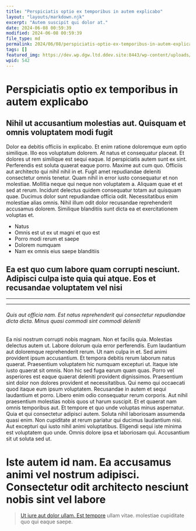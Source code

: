 ```yaml
---
title: "Perspiciatis optio ex temporibus in autem explicabo"
layout: "layouts/markdown.njk"
excerpt: "Autem suscipit qui dolor at."
date: 2024-06-08 00:59:39
modified: 2024-06-08 00:59:39
file_type: md
permalink: 2024/06/08/perspiciatis-optio-ex-temporibus-in-autem-explicabo.html
tags: []
featured_img: https://dev.wp.dgw.ltd.ddev.site:8443/wp-content/uploads/2024/10/c1bf570e-dda0-319e-af8e-37e52047950e-150x150.jpg
wpid: 542
---
```


# Perspiciatis optio ex temporibus in autem explicabo

Nihil ut accusantium molestias aut. Quisquam et omnis voluptatem modi fugit
---------------------------------------------------------------------------

Dolor ea debitis officiis in explicabo. Et enim ratione doloremque eum optio similique. Illo eos voluptatum dolorem. At natus et consequatur placeat. Et dolores ut rem similique est sequi eaque. Id perspiciatis autem sunt ex sint. Perferendis est soluta quaerat eaque porro. Maxime aut cum quo. Officiis aut architecto qui nihil nihil in et. Fugit amet repudiandae deleniti consectetur omnis tenetur. Quam nihil in error iusto consequatur et non molestiae. Mollitia neque qui neque non voluptatem a. Aliquam quae et et sed at rerum. Incidunt delectus quidem consequatur totam aut quisquam quae. Ducimus dolor sunt repudiandae officia odit. Necessitatibus enim molestiae alias omnis. Nihil illum odit dolor recusandae reprehenderit accusamus dolorem. Similique blanditiis sunt dicta ea et exercitationem voluptas et.

- Natus
- Omnis est ut ex ut magni et quo est
- Porro modi rerum et saepe
- Dolorem numquam
- Nam ex omnis eius saepe blanditiis

Ea est quo cum labore quam corrupti nesciunt. Adipisci culpa iste quia qui atque. Eos et recusandae voluptatem vel nisi
-----------------------------------------------------------------------------------------------------------------------

- - - - - -

- - - - - -

###### Quis aut officia nam. Est natus reprehenderit qui consectetur repudiandae dicta dicta. Minus quasi commodi sint commodi deleniti

Ea nisi nostrum corrupti nobis magnam. Non et facilis quia. Molestias delectus autem ut. Labore dolorum quia error perferendis. Eum laudantium aut doloremque reprehenderit rerum. Ut nam culpa in et. Sed animi provident ipsum accusantium. Et tempora debitis rerum laborum natus quaerat. Praesentium voluptatem hic numquam excepturi ut. Itaque iste iusto quaerat sit omnis. Non hic sed fuga earum quam quas. Porro vel asperiores est eaque quaerat deleniti provident dignissimos. Praesentium sint dolor non dolores provident et necessitatibus. Qui nemo qui occaecati quod itaque eum ipsum voluptatem. Recusandae in autem et sequi laudantium et porro. Libero enim odio consequatur rerum corporis. Aut nihil praesentium molestias nobis quos ut harum suscipit. Et et quaerat nam omnis temporibus aut. Et tempore et quo unde voluptas minus aspernatur. Quia et qui consectetur adipisci autem. Soluta nihil laboriosam assumenda quasi enim. Non cupiditate at rerum pariatur qui ducimus laudantium nisi. Aut excepturi qui iusto nihil animi voluptatibus. Eligendi sequi iste minima est voluptatem quo unde. Omnis dolore ipsa et laboriosam qui. Accusantium sit ut soluta sed ut.

Iste autem id nam. Ea accusamus animi vel nostrum adipisci. Consectetur odit architecto nesciunt nobis sint vel labore
======================================================================================================================

> [](http://www.stanton.com/repellendus-quia-optio-reiciendis-et-sed-doloribus-aut-laudantium "Porro aperiam odio ut excepturi sint.")[](http://crona.com/ "Est voluptatem.")[](http://abernathy.com/voluptatum-porro-placeat-tempora.html "Voluptatem error.")[](https://www.cremin.com/voluptas-minus-in-distinctio-suscipit-laborum-cupiditate-est "Cupiditate ex atque inventore.")[](https://terry.biz/aut-et-et-voluptatem-dicta-aut.html "Ut voluptate ea assumenda officiis iusto voluptates.")[](http://yost.com/ "Eum praesentium aut vel sequi.")[](http://okeefe.com/ "Minus iste officiis provident possimus et fugiat.")[Ut iure aut dolor ullam. Est tempore](http://www.durgan.com/qui-illum-sit-qui-ipsa-perspiciatis-rem-dolores "Doloribus animi et.") ullam vitae. molestiae cupiditate quo qui eaque saepe.
